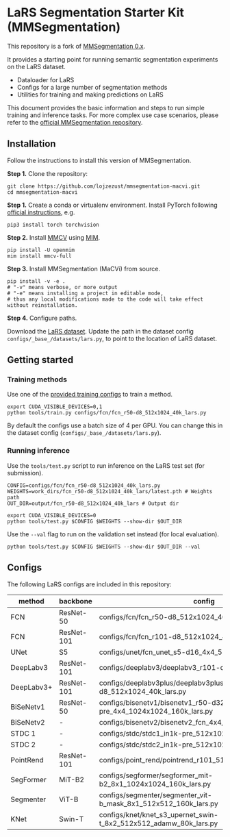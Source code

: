 # LaRS Segmentation Starter Kit (MMSegmentation)

This repository is a fork of [MMSegmentation 0.x](https://github.com/open-mmlab/mmsegmentation/tree/0.x).

It provides a starting point for running semantic segmentation experiments on the LaRS dataset.
- Dataloader for LaRS
- Configs for a large number of segmentation methods
- Utilities for training and making predictions on LaRS

This document provides the basic information and steps to run simple training and inference tasks. For more complex use case scenarios, please refer to the [official MMSegmentation repository](https://github.com/open-mmlab/mmsegmentation/tree/0.x).

## Installation

Follow the instructions to install this version of MMSegmentation.

**Step 1.** Clone the repository:
```shell
git clone https://github.com/lojzezust/mmsegmentation-macvi.git
cd mmsegmentation-macvi
```
**Step 1.** Create a conda or virtualenv environment. Install PyTorch following [official instructions](https://pytorch.org/get-started/locally/), e.g.

```shell
pip3 install torch torchvision
```

**Step 2.** Install [MMCV](https://github.com/open-mmlab/mmcv) using [MIM](https://github.com/open-mmlab/mim).

```shell
pip install -U openmim
mim install mmcv-full
```

**Step 3.** Install MMSegmentation (MaCVi) from source.

```shell
pip install -v -e .
# "-v" means verbose, or more output
# "-e" means installing a project in editable mode,
# thus any local modifications made to the code will take effect without reinstallation.
```

**Step 4.** Configure paths.

Download the [LaRS dataset](https://lojzezust.github.io/lars-dataset/). Update the path in the dataset config `configs/_base_/datasets/lars.py`, to point to the location of LaRS dataset.

## Getting started

### Training methods

Use one of the [provided training configs](#configs) to train a method.

```shell
export CUDA_VISIBLE_DEVICES=0,1
python tools/train.py configs/fcn/fcn_r50-d8_512x1024_40k_lars.py
```

By default the configs use a batch size of 4 per GPU. You can change this in the dataset config (`configs/_base_/datasets/lars.py`).

### Running inference

Use the `tools/test.py` script to run inference on the LaRS test set (for submission).

```shell
CONFIG=configs/fcn/fcn_r50-d8_512x1024_40k_lars.py
WEIGHTS=work_dirs/fcn_r50-d8_512x1024_40k_lars/latest.pth # Weights path
OUT_DIR=output/fcn_r50-d8_512x1024_40k_lars # Output dir

export CUDA_VISIBLE_DEVICES=0
python tools/test.py $CONFIG $WEIGHTS --show-dir $OUT_DIR
```

Use the `--val` flag to run on the validation set instead (for local evaluation).

```shell
python tools/test.py $CONFIG $WEIGHTS --show-dir $OUT_DIR --val
```

## Configs

The following LaRS configs are included in this repository:

| method     | backbone   | config                                                                  |
|------------|------------|-------------------------------------------------------------------------|
| FCN        | ResNet-50  | configs/fcn/fcn_r50-d8_512x1024_40k_lars.py                             |
| FCN        | ResNet-101 | configs/fcn/fcn_r101-d8_512x1024_40k_lars.py                            |
| UNet       | S5         | configs/unet/fcn_unet_s5-d16_4x4_512x1024_160k_lars.py                  |
| DeepLabv3  | ResNet-101 | configs/deeplabv3/deeplabv3_r101-d8_512x1024_40k_lars.py                |
| DeepLabv3+ | ResNet-101 | configs/deeplabv3plus/deeplabv3plus_r101-d8_512x1024_40k_lars.py        |
| BiSeNetv1  | ResNet-50  | configs/bisenetv1/bisenetv1_r50-d32_in1k-pre_4x4_1024x1024_160k_lars.py |
| BiSeNetv2  | -          | configs/bisenetv2/bisenetv2_fcn_4x4_1024x1024_160k_lars.py              |
| STDC 1     | -          | configs/stdc/stdc1_in1k-pre_512x1024_80k_lars.py                        |
| STDC 2     | -          | configs/stdc/stdc2_in1k-pre_512x1024_80k_lars.py                        |
| PointRend  | ResNet-101 | configs/point_rend/pointrend_r101_512x1024_80k_lars.py                  |
| SegFormer  | MiT-B2     | configs/segformer/segformer_mit-b2_8x1_1024x1024_160k_lars.py           |
| Segmenter  | ViT-B      | configs/segmenter/segmenter_vit-b_mask_8x1_512x512_160k_lars.py         |
| KNet       | Swin-T     | configs/knet/knet_s3_upernet_swin-t_8x2_512x512_adamw_80k_lars.py       |
